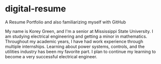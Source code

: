 # digital-resume
A Resume Portfolio and also familiarizing myself with GitHub

My name is Korey Green, and I'm a senior at Mississippi State University. I am studying electrical engineering and getting a minor in mathematics. Throughout my academic years, I have had work experience through multiple internships. Learning about power systems, controls, and the utilities industry has been my favorite part. I plan to continue my learning to become a very successful electrical engineer. 
